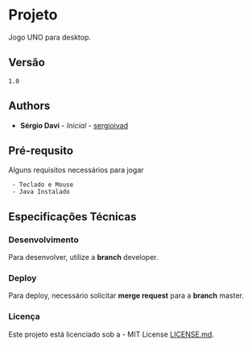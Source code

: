 # Projeto

Jogo UNO para desktop.

## Versão

```
1.0
```

## Authors

* **Sérgio Davi** - *Inicial* - [sergioivad](https://github.com/sergioivad)

## Pré-requsito

Alguns requisitos necessários para jogar
```
 - Teclado e Mouse
 - Java Instalado 
```

## Especificações Técnicas

### Desenvolvimento

Para desenvolver, utilize a **branch** developer.

### Deploy

Para deploy, necessário solicitar **merge request** para a **branch** master.


### Licença

Este projeto está licenciado sob a - MIT License [LICENSE.md](LICENSE.md).
